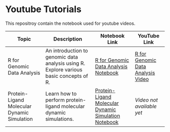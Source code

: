 # Youtube Tutorials

This repositroy contain the notebook used for youtube videos.
                

| **Topic**                                  | **Description**                                                                                          | **Notebook Link**                                                                 | **YouTube Link**                                                       |
|--------------------------------------------|----------------------------------------------------------------------------------------------------------|-----------------------------------------------------------------------------------|------------------------------------------------------------------------|
| R for Genomic Data Analysis                | An introduction to genomic data analysis using R. Explore various basic concepts of R.                   | [R for Genomic Data Analysis Notebook](https://github.com/zainabbio/Youtube-Tutorials/blob/main/R_for_Genomic_Data_Analysis_R.ipynb) | [R for Genomic Data Analysis Video](https://youtu.be/-KgIQF-Htz0?si=Mu0McxuMunyxZHZU) |
| Protein-Ligand Molecular Dynamic Simulation| Learn how to perform protein-ligand molecular dynamic simulations.                                        | [Protein-Ligand Molecular Dynamic Simulation Notebook](https://github.com/zainabbio/Youtube-Tutorials/blob/main/Protein_Ligand_Molecular_Dynamic_Simulation.ipynb) | *Video not available yet* |

